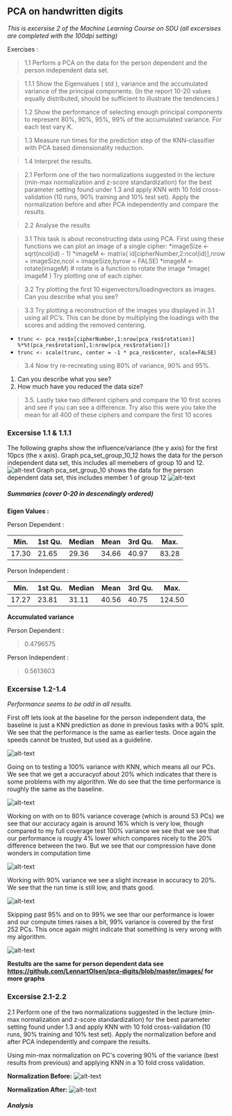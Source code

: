 ## PCA on handwritten digits
_This is excersise 2 of the Machine Learning Course on SDU (all excersises are completed with the 100dpi setting)_

Exercises :
> 1.1 Perform a PCA on the data for the person dependent and the person independent data set. 

> 1.1.1 Show the Eigenvalues ( std ), variance and the accumulated variance of the principal components. (In the report 10-20 values equally distributed, should be sufficient to illustrate the tendencies.) 

> 1.2 Show the performance of selecting enough principal components to represent 80%, 90%, 95%, 99% of the accumulated variance. For each test vary K.

> 1.3 Measure run times for the prediction step of the KNN-classifier with PCA based dimensionality reduction.

> 1.4 Interpret the results.

> 2.1 Perform one of the two normalizations suggested in the lecture (min-max normalization and z-score standardization) for the best parameter setting found under 1.3 and apply KNN with 10 fold cross-validation (10 runs, 90% training and 10% test set). Apply the normalization before and after PCA independently and compare the results.

> 2.2 Analyse the results

> 3.1 This task is about reconstructing data using PCA. First using these functions we can plot an image of a single cipher:
*imageSize <- sqrt(ncol(id) - 1)
*imageM <- matrix( id[cipherNumber,2:ncol(id)],nrow = imageSize,ncol = imageSize,byrow = FALSE)
*imageM <- rotate(imageM) # rotate is a function to rotate the image
*image( imageM )
Try plotting one of each cipher.

> 3.2 Try plotting the first 10 eigenvectors/loadingvectors as images. Can you describe what you see?

> 3.3 Try plotting a reconstruction of the images you displayed in 3.1 using all PC’s. This can be done by multiplying the loadings with the scores and adding the removed centering.
* ```trunc <- pca_res$x[cipherNumber,1:nrow(pca_res$rotation)] %*%t(pca_res$rotation[,1:nrow(pca_res$rotation)])```
* ```trunc <- scale(trunc, center = -1 * pca_res$center, scale=FALSE)```

>3.4 Now try re-recreating using 80% of variance, 90% and 95%.
  1. Can you describe what you see?
  2. How much have you reduced the data size?
  
>3.5. Lastly take two different ciphers and compare the 10 first scores and see if you can see a difference. Try also this were you take the mean for all 400 of these ciphers and compare the first 10 scores

### Excersise 1.1 & 1.1.1
The following graphs show the influence/variance (the y axis) for the first 10pcs (the x axis).
Graph pca_set_group_10_12 hows the data for the person independent data set, this includes all memebers of group 10 and 12.
![alt-text](https://github.com/LennartOlsen/pca-digits/blob/master/images/pca_set_pid.png "graph")
Graph pca_set_group_10 shows the data for the person dependent data set, this includes member 1 of group 12
![alt-text](https://github.com/LennartOlsen/pca-digits/blob/master/images/pca_set_pd.png "graph")

##### Summaries (cover 0-20 in descendingly ordered)
**Eigen Values :**

Person Dependent :

|Min.     |1st Qu.  |Median   |Mean     |3rd Qu.  |Max.     |
|---------|---------|---------|---------|---------|---------|
|17.30    |21.65    |29.36    |34.66    |40.97    |83.28    |

Person Independent :

|Min.     |1st Qu.  |Median   |Mean     |3rd Qu.  |Max.     |
|---------|---------|---------|---------|---------|---------|
|17.27    |23.81    |31.11    |40.56    |40.75    |124.50   | 

**Accumulated variance**

Person Dependent :
> 0.4796575

Person Independent :
> 0.5613603

### Excersise 1.2-1.4
*Performance seems to be odd in all results.*

First off lets look at the baseline for the person independent data, the baseline is just a KNN prediction as done in previous tasks with a 90% split.
We see that the performance is the same as earlier tests. Once again the speeds cannot be trusted, but used as a guideline.

![alt-text](https://github.com/LennartOlsen/pca-digits/blob/master/images/knn-baseline-pid.png "graph")

Going on to testing a 100% variance with KNN, which means all our PCs. 
We see that we get a accuracyof about 20% which indicates that there is some problems with my algorithm.
We do see that the time performance is roughly the same as the baseline.

![alt-text](https://github.com/LennartOlsen/pca-digits/blob/master/images/knn-100-pid.png "graph")

Working on with on to 80% variance coverage (which is around 53 PCs) we see that our accuracy again is around 16% which is very low, though compared to my full coverage test 100% variance we see that we see that our performance is rougly 4% lower which compares nicely to the 20% difference between the two.
But we see that our compression have done wonders in computation time

![alt-text](https://github.com/LennartOlsen/pca-digits/blob/master/images/knn-80-pid.png "graph")

Working with 90% variance we see a slight increase in accuracy to 20%.
We see that the run time is still low, and thats good.

![alt-text](https://github.com/LennartOlsen/pca-digits/blob/master/images/knn-90-pid.png "graph")

Skipping past 95% and on to 99% we see thar our performance is lower and our compute times raises a bit, 99% variance is covered by the first 252 PCs.
This once again might indicate that something is very wrong with my algorithm.

![alt-text](https://github.com/LennartOlsen/pca-digits/blob/master/images/knn-99-pid.png "graph")


**Restults are the same for person dependent data see https://github.com/LennartOlsen/pca-digits/blob/master/images/ for more graphs**


### Excersise 2.1-2.2

2.1 Perform one of the two normalizations suggested in the lecture (min-max normalization and z-score standardization) for the best parameter setting found under 1.3 and apply KNN with 10 fold cross-validation (10 runs, 90% training and 10% test set). Apply the normalization before and after PCA independently and compare the results.

Using min-max normalization on PC's covering 90% of the variance (best results from previous) and applying KNN in a 10 fold cross validation.

**Normalization Before:**
![alt-text](https://github.com/LennartOlsen/pca-digits/blob/master/images/cross-knn-90-before.png "graph")

**Normalization After:**
![alt-text](https://github.com/LennartOlsen/pca-digits/blob/master/images/cross-knn-90-after.png "graph")

##### Analysis

